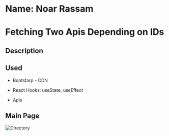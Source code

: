 # Name: Noar Rassam

# Fetching Two Apis Depending on IDs

## Description

## Used

- Bootstarp - CDN

- React Hooks: useState, useEffect

- Apis

## **Main Page**

![![Directory]()]()
